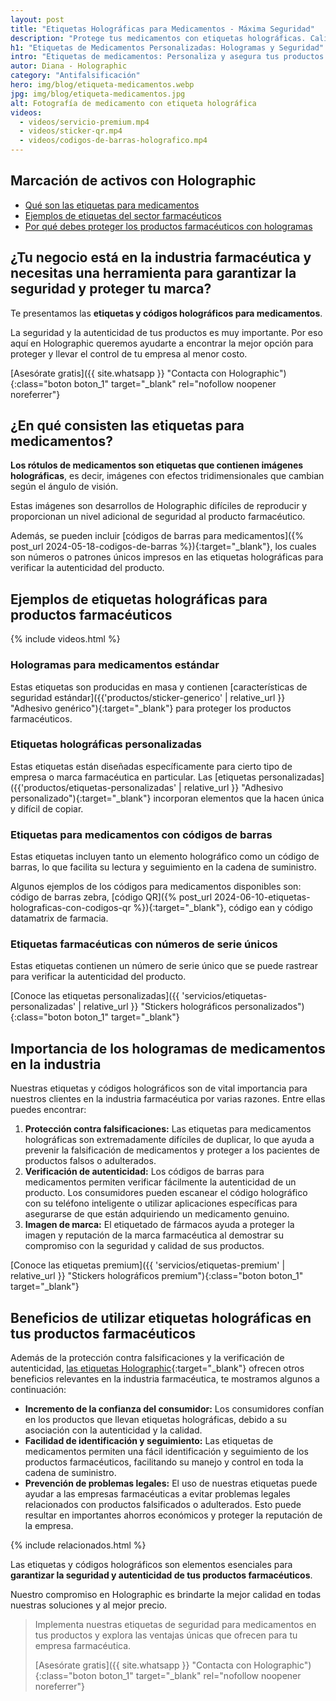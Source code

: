 ```yaml
---
layout: post
title: "Etiquetas Holográficas para Medicamentos - Máxima Seguridad"
description: "Protege tus medicamentos con etiquetas holográficas. Calidad y seguridad garantizadas para tus productos farmacéuticos con Holographic"
h1: "Etiquetas de Medicamentos Personalizadas: Hologramas y Seguridad"
intro: "Etiquetas de medicamentos: Personaliza y asegura tus productos farmacéuticos ahora."
autor: Diana - Holographic
category: "Antifalsificación"
hero: img/blog/etiqueta-medicamentos.webp
jpg: img/blog/etiqueta-medicamentos.jpg
alt: Fotografía de medicamento con etiqueta holográfica
videos:
  - videos/servicio-premium.mp4
  - videos/sticker-qr.mp4
  - videos/codigos-de-barras-holografico.mp4
---
```

## Marcación de activos con Holographic

- [Qué son las etiquetas para medicamentos](#en-qué-consisten-las-etiquetas-para-medicamentos)
- [Ejemplos de etiquetas del sector farmacéuticos](#ejemplos-de-etiquetas-holográficas-para-productos-farmacéuticos)
- [Por qué debes proteger los productos farmacéuticos con hologramas](#importancia-de-los-hologramas-de-medicamentos-en-la-industria)
  
## ¿Tu negocio está en la industria farmacéutica y necesitas una herramienta para garantizar la seguridad y proteger tu marca?

Te presentamos las **etiquetas y códigos holográficos para medicamentos**.

La seguridad y la autenticidad de tus productos es muy importante. Por eso aquí en Holographic queremos ayudarte a encontrar la mejor opción para proteger y llevar el control de tu empresa al menor costo.

[Asesórate gratis]({{ site.whatsapp }} "Contacta con Holographic"){:class="boton boton_1" target="_blank" rel="nofollow noopener noreferrer"}

## ¿En qué consisten las etiquetas para medicamentos?

**Los rótulos de medicamentos son etiquetas que contienen imágenes holográficas**, es decir, imágenes con efectos tridimensionales que cambian según el ángulo de visión.

Estas imágenes son desarrollos de Holographic difíciles de reproducir y proporcionan un nivel adicional de seguridad al producto farmacéutico.

Además, se pueden incluir [códigos de barras para medicamentos]({% post_url 2024-05-18-codigos-de-barras %}){:target="_blank"}, los cuales son números o patrones únicos impresos en las etiquetas holográficas para verificar la autenticidad del producto.

## Ejemplos de etiquetas holográficas para productos farmacéuticos
  
  {% include videos.html %}

### Hologramas para medicamentos estándar

Estas etiquetas son producidas en masa y contienen [características de seguridad estándar]({{'productos/sticker-generico' | relative_url }} "Adhesivo genérico"){:target="_blank"} para proteger los productos farmacéuticos.

### Etiquetas holográficas personalizadas

Estas etiquetas están diseñadas específicamente para cierto tipo de empresa o marca farmacéutica en particular. Las [etiquetas personalizadas]({{'productos/etiquetas-personalizadas' | relative_url }} "Adhesivo personalizado"){:target="_blank"} incorporan elementos que la hacen única y difícil de copiar.

### Etiquetas para medicamentos con códigos de barras

Estas etiquetas incluyen tanto un elemento holográfico como un código de barras, lo que facilita su lectura y seguimiento en la cadena de suministro.

Algunos ejemplos de los códigos para medicamentos disponibles son: código de barras zebra, [código QR]({% post_url 2024-06-10-etiquetas-holograficas-con-codigos-qr %}){:target="_blank"}, código ean y código datamatrix de farmacia.

### Etiquetas farmacéuticas con números de serie únicos

Estas etiquetas contienen un número de serie único que se puede rastrear para verificar la autenticidad del producto.

[Conoce las etiquetas personalizadas]({{ 'servicios/etiquetas-personalizadas' | relative_url }} "Stickers holográficos personalizados"){:class="boton boton_1" target="_blank"}

## Importancia de los hologramas de medicamentos en la industria

Nuestras etiquetas y códigos holográficos son de vital importancia para nuestros clientes en la industria farmacéutica por varias razones. Entre ellas puedes encontrar:

1. **Protección contra falsificaciones:** Las etiquetas para medicamentos holográficas son extremadamente difíciles de duplicar, lo que ayuda a prevenir la falsificación de medicamentos y proteger a los pacientes de productos falsos o adulterados.
2. **Verificación de autenticidad:** Los códigos de barras para medicamentos permiten verificar fácilmente la autenticidad de un producto. Los consumidores pueden escanear el código holográfico con su teléfono inteligente o utilizar aplicaciones específicas para asegurarse de que están adquiriendo un medicamento genuino.
3. **Imagen de marca:** El etiquetado de fármacos ayuda a proteger la imagen y reputación de la marca farmacéutica al demostrar su compromiso con la seguridad y calidad de sus productos.

[Conoce las etiquetas premium]({{ 'servicios/etiquetas-premium' | relative_url }} "Stickers holográficos premium"){:class="boton boton_1" target="_blank"}

## Beneficios de utilizar etiquetas holográficas en tus productos farmacéuticos

Además de la protección contra falsificaciones y la verificación de autenticidad, [las etiquetas Holographic](/){:target="_blank"} ofrecen otros beneficios relevantes en la industria farmacéutica, te mostramos algunos a continuación:

- **Incremento de la confianza del consumidor:** Los consumidores confían en los productos que llevan etiquetas holográficas, debido a su asociación con la autenticidad y la calidad.
- **Facilidad de identificación y seguimiento:** Las etiquetas de medicamentos permiten una fácil identificación y seguimiento de los productos farmacéuticos, facilitando su manejo y control en toda la cadena de suministro.
- **Prevención de problemas legales:** El uso de nuestras etiquetas puede ayudar a las empresas farmacéuticas a evitar problemas legales relacionados con productos falsificados o adulterados. Esto puede resultar en importantes ahorros económicos y proteger la reputación de la empresa.

{% include relacionados.html %}

Las etiquetas y códigos holográficos son elementos esenciales para **garantizar la seguridad y autenticidad de tus productos farmacéuticos**.

Nuestro compromiso en Holographic es brindarte la mejor calidad en todas nuestras soluciones y al mejor precio.

>Implementa nuestras etiquetas de seguridad para medicamentos en tus productos y explora las ventajas únicas que ofrecen para tu empresa farmacéutica.
>
>[Asesórate gratis]({{ site.whatsapp }} "Contacta con Holographic"){:class="boton boton_1" target="_blank" rel="nofollow noopener noreferrer"}